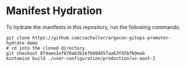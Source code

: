 # Manifest Hydration

To hydrate the manifests in this repository, run the following commands:

```shell
git clone https://github.com/zachaller/argocon-gitops-promoter-hydrate-demo
# cd into the cloned directory
git checkout 8f4aee1ef878ab3b1ef680465faa63f45bf69eab
kustomize build ./user-configuration/production/us-east-2
```
